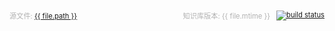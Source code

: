 <style>
.footer {
  margin-top: 50px;
  color: rgba(0,0,0,.3);

  font-size: .8em;
}

.footer-src {
  display: inline-block;
}

.footer-mtime {
  float: right;
}

.footer-badages {
  float: right;
  margin-left: 10px;
}

.footer-badages img {
  vertical-align: middle;
}
</style>

<div class="footer">
  <div class="footer-src">
    源文件:
    <a href="https://git.thsitg.org/BJMUN/kb/tree/master/{{ file.path }}">{{ file.path }}</a>
  </div>

  <div class="footer-badages">
    <a href="https://git.thsitg.org/BJMUN/kb/commits/master"><img alt="build status" src="https://git.thsitg.org/BJMUN/kb/badges/master/build.svg" /></a>
  </div>
  <div class="footer-mtime">
    知识库版本: {{ file.mtime }}
  </div>
</div>
